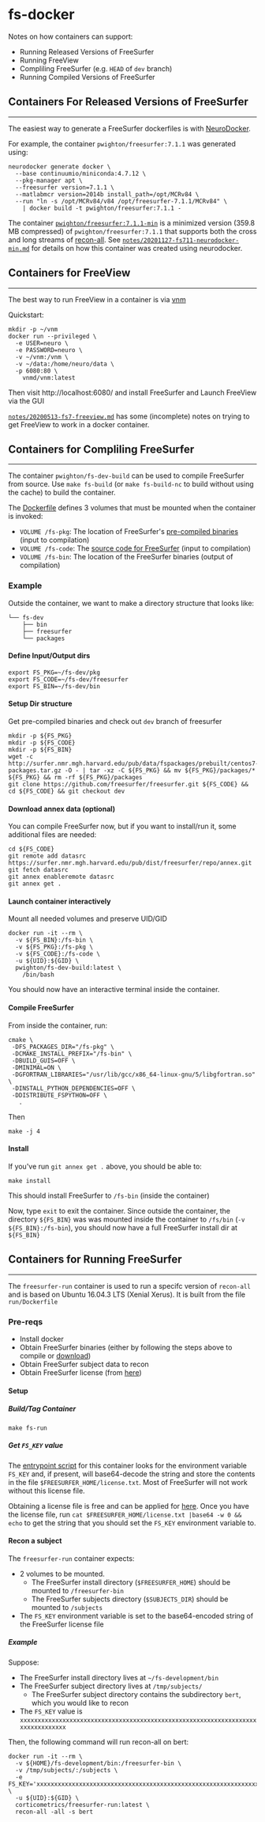 # fs-docker

Notes on how containers can support:
- Running Released Versions of FreeSurfer
- Running FreeView
- Compliling FreeSurfer (e.g. `HEAD` of `dev` branch)
- Running Compiled Versions of FreeSurfer

## Containers For Released Versions of FreeSurfer
-----------------------------------------------------------------------
The easiest way to generate a FreeSurfer dockerfiles is with [NeuroDocker](https://github.com/ReproNim/neurodocker).

For example, the container `pwighton/freesurfer:7.1.1` was generated using:

```
neurodocker generate docker \
  --base continuumio/miniconda:4.7.12 \
  --pkg-manager apt \
  --freesurfer version=7.1.1 \
  --matlabmcr version=2014b install_path=/opt/MCRv84 \
  --run "ln -s /opt/MCRv84/v84 /opt/freesurfer-7.1.1/MCRv84" \
    | docker build -t pwighton/freesurfer:7.1.1 -
```

The container [`pwighton/freesurfer:7.1.1-min`](https://hub.docker.com/layers/128181705/pwighton/freesurfer/7.1.1-min/images/sha256-d6b94ae6ff7a2490ded07bacba1eacd04d02f259cdfb94167dcccdaaf02c446d?context=explore) is a minimized version (359.8 MB compressed) of `pwighton/freesurfer:7.1.1` that supports both the cross and long streams of [recon-all](`pwighton/freesurfer:7.1.1`).  See [`notes/20201127-fs711-neurodocker-min.md`](notes/20201127-fs711-neurodocker-min.md) for details on how this container was created using neurodocker.

## Containers for FreeView
-----------------------------------------------------------------------
The best way to run FreeView in a container is via [vnm](https://github.com/NeuroDesk/vnm)

Quickstart:
```
mkdir -p ~/vnm
docker run --privileged \
  -e USER=neuro \
  -e PASSWORD=neuro \
  -v ~/vnm:/vnm \
  -v ~/data:/home/neuro/data \
  -p 6080:80 \
    vnmd/vnm:latest
```
Then visit http://localhost:6080/ and install FreeSurfer and Launch FreeView via the GUI

[`notes/20200513-fs7-freeview.md`](notes/20200513-fs7-freeview.md) has some (incomplete) notes on trying to get FreeView to work in a docker container.

## Containers for Compliling FreeSurfer
-----------------------------------------------------------------------
The container `pwighton/fs-dev-build` can be used to compile FreeSurfer from source.  Use `make fs-build` (or `make fs-build-nc` to build without using the cache) to build the container.

The [Dockerfile](build/Dockerfile) defines 3 volumes that must be mounted when the container is invoked:
- `VOLUME /fs-pkg`: The location of FreeSurfer's [pre-compiled binaries](http://surfer.nmr.mgh.harvard.edu/pub/data/fspackages/prebuilt/centos7-packages.tar.gz) (input to compilation)
- `VOLUME /fs-code`: The [source code for FreeSurfer](github.com/freesurfer/freesurfer) (input to compilation)
- `VOLUME /fs-bin`: The location of the FreeSurfer binaries (output of compilation)

### Example

Outside the container, we want to make a directory structure that looks like:
```
└── fs-dev
    ├── bin
    ├── freesurfer
    └── packages
```

#### Define Input/Output dirs
```
export FS_PKG=~/fs-dev/pkg
export FS_CODE=~/fs-dev/freesurfer
export FS_BIN=~/fs-dev/bin
```

#### Setup Dir structure

Get pre-compiled binaries and check out `dev` branch of freesurfer
```
mkdir -p ${FS_PKG}
mkdir -p ${FS_CODE}
mkdir -p ${FS_BIN}
wget -c http://surfer.nmr.mgh.harvard.edu/pub/data/fspackages/prebuilt/centos7-packages.tar.gz -O - | tar -xz -C ${FS_PKG} && mv ${FS_PKG}/packages/* ${FS_PKG} && rm -rf ${FS_PKG}/packages
git clone https://github.com/freesurfer/freesurfer.git ${FS_CODE} && cd ${FS_CODE} && git checkout dev
```

#### Download annex data (optional)

You can compile FreeSurfer now, but if you want to install/run it, some additional files are needed:
```
cd ${FS_CODE}
git remote add datasrc https://surfer.nmr.mgh.harvard.edu/pub/dist/freesurfer/repo/annex.git
git fetch datasrc
git annex enableremote datasrc
git annex get .
```

#### Launch container interactively

Mount all needed volumes and preserve UID/GID
```
docker run -it --rm \
  -v ${FS_BIN}:/fs-bin \
  -v ${FS_PKG}:/fs-pkg \
  -v ${FS_CODE}:/fs-code \
  -u ${UID}:${GID} \
  pwighton/fs-dev-build:latest \
    /bin/bash
```

You should now have an interactive terminal inside the container.

#### Compile FreeSurfer

From inside the container, run:
```
cmake \
 -DFS_PACKAGES_DIR="/fs-pkg" \
 -DCMAKE_INSTALL_PREFIX="/fs-bin" \
 -DBUILD_GUIS=OFF \
 -DMINIMAL=ON \
 -DGFORTRAN_LIBRARIES="/usr/lib/gcc/x86_64-linux-gnu/5/libgfortran.so" \
 -DINSTALL_PYTHON_DEPENDENCIES=OFF \
 -DDISTRIBUTE_FSPYTHON=OFF \
   .
```

Then 

```
make -j 4
```

#### Install
If you've run `git annex get .` above, you should be able to:
```
make install
```
This should install FreeSurfer to `/fs-bin` (inside the container)

Now, type `exit` to exit the container.  Since outside the container, the directory `${FS_BIN}` was was mounted inside the container to `/fs/bin` (`-v ${FS_BIN}:/fs-bin`), you should now have a full FreeSurfer install dir at `${FS_BIN}`

## Containers for Running FreeSurfer
-----------------------------------------------------------------------

The `freesurfer-run` container is used to run a specifc version of `recon-all` and is based on Ubuntu 16.04.3 LTS (Xenial Xerus).  It is built from the file `run/Dockerfile`

### Pre-reqs
- Install docker
- Obtain FreeSurfer binaries (either by following the steps above to compile or [download](https://surfer.nmr.mgh.harvard.edu/fswiki/DownloadAndInstall))
- Obtain FreeSurfer subject data to recon
- Obtain FreeSurfer license (from [here](https://surfer.nmr.mgh.harvard.edu/registration.html)) 

#### Setup

##### Build/Tag Container
```
make fs-run
```

##### Get `FS_KEY` value

The [entrypoint script](run/entrypoint.freesurfer-run.bash) for this container looks for the environment variable `FS_KEY` and, if present, will base64-decode the string and store the contents in the file `$FREESURFER_HOME/license.txt`.  Most of FreeSurfer will not work without this license file.  

Obtaining a license file is free and can be applied for [here](https://surfer.nmr.mgh.harvard.edu/registration.html).  Once you have the license file, run `cat $FREESURFER_HOME/license.txt |base64 -w 0 && echo` to get the string that you should set the `FS_KEY` environment variable to.

#### Recon a subject

The `freesurfer-run` container expects: 
  - 2 volumes to be mounted.
    - The FreeSurfer install directory (`$FREESURFER_HOME`) should be mounted to `/freesurfer-bin` 
    - The FreeSurfer subjects directory (`$SUBJECTS_DIR`) should be mounted to `/subjects`
  - The `FS_KEY` environment variable is set to the base64-encoded string of the FreeSurfer license file

##### Example

Suppose:
  - The FreeSurfer install directory lives at `~/fs-development/bin`
  - The FreeSurfer subject directory lives at `/tmp/subjects/`
    - The FreeSurfer subject directory contains the subdirectory `bert`, which you would like to recon
  - The `FS_KEY` value is `xxxxxxxxxxxxxxxxxxxxxxxxxxxxxxxxxxxxxxxxxxxxxxxxxxxxxxxxxxxxxxxxxxxxxxxxxxxxxxxx`

Then, the following command will run recon-all on bert:
```
docker run -it --rm \
  -v ${HOME}/fs-development/bin:/freesurfer-bin \
  -v /tmp/subjects/:/subjects \
  -e FS_KEY='xxxxxxxxxxxxxxxxxxxxxxxxxxxxxxxxxxxxxxxxxxxxxxxxxxxxxxxxxxxxxxxxxxxxxxxxxxxxxxxx' \
  -u ${UID}:${GID} \
  corticometrics/freesurfer-run:latest \
  recon-all -all -s bert
```
